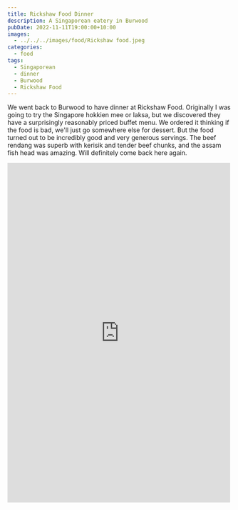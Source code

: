 ```yaml
---
title: Rickshaw Food Dinner
description: A Singaporean eatery in Burwood
pubDate: 2022-11-11T19:00:00+10:00
images:
  - ../../../images/food/Rickshaw food.jpeg
categories:
  - food
tags:
  - Singaporean
  - dinner
  - Burwood
  - Rickshaw Food
---
```


We went back to Burwood to have dinner at Rickshaw Food. Originally I was going to try the Singapore hokkien mee or laksa, but we discovered they have a surprisingly reasonably priced buffet menu. We ordered it thinking if the food is bad, we'll just go somewhere else for dessert. But the food turned out to be incredibly good and very generous servings. The beef rendang was superb with kerisik and tender beef chunks, and the assam fish head was amazing. Will definitely come back here again.

<iframe src="https://www.facebook.com/plugins/post.php?href=https%3A%2F%2Fwww.facebook.com%2Fchris1.tham%2Fposts%2Fpfbid0N4C8S6iPdpyE9eiLmh2x8Goh6xCisPaQCjzcnXnSrPPfzYKvCziK8j3sYXcourTMl&show_text=true&width=500" width="500" height="761" style="border:none;overflow:hidden" scrolling="no" frameborder="0" allowfullscreen="true" allow="autoplay; clipboard-write; encrypted-media; picture-in-picture; web-share"></iframe>

